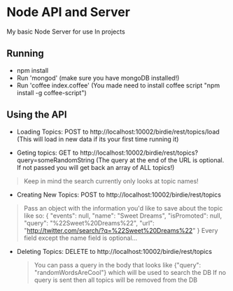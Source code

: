

# Node API and Server

My basic Node Server for use In projects

## Running

- npm install
- Run 'mongod' (make sure you have mongoDB installed!)
- Run 'coffee index.coffee' (You made need to install coffee script "npm install -g coffee-script")

## Using the API

 - Loading Topics: POST to http://localhost:10002/birdie/rest/topics/load (This will load in new data if its your first time running it)

 - Geting topics: GET to http://localhost:10002/birdie/rest/topics?query=someRandomString (The query at the end of the URL is optional. If not passed you will get back an array of ALL topics!)
  > Keep in mind the search currently only looks at topic names!

 - Creating New Topics: POST to http://localhost:10002/birdie/rest/topics
  > Pass an object with the information you'd like to save about the topic like so:
    {
      "events": null,
      "name": "Sweet Dreams",
      "isPromoted": null,
      "query": "%22Sweet%20Dreams%22",
      "url": "http://twitter.com/search/?q=%22Sweet%20Dreams%22"
    }
  > Every field except the name field is optional...

- Deleting Topics: DELETE to http://localhost:10002/birdie/rest/topics
  > You can pass a query in the body that looks like {"query": "randomWordsAreCool"} which will be used to search the DB
  > If no query is sent then all topics will be removed from the DB